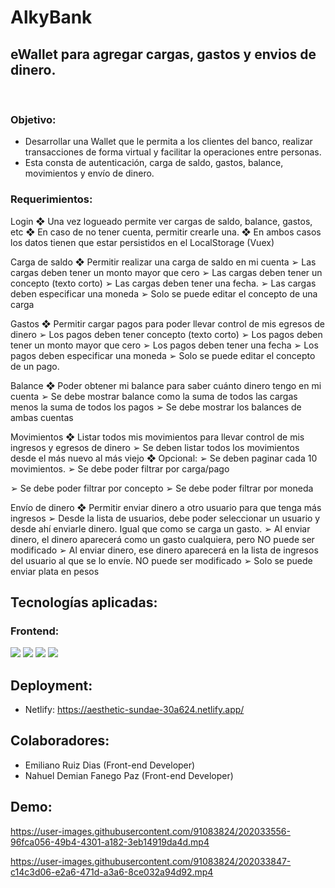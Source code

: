# AlkyBank

## eWallet para agregar cargas, gastos y envios de dinero.

</br>

### Objetivo:

- Desarrollar una Wallet que le permita a los clientes del banco, realizar transacciones de forma virtual y facilitar la operaciones entre personas.
  </br>
- Esta consta de autenticación,
  carga de saldo, gastos, balance, movimientos y envío de dinero.

### Requerimientos:

Login
❖ Una vez logueado permite ver cargas de saldo, balance, gastos, etc
❖ En caso de no tener cuenta, permitir crearle una.
❖ En ambos casos los datos tienen que estar persistidos en el LocalStorage
(Vuex)

Carga de saldo
❖ Permitir realizar una carga de saldo en mi cuenta
➢ Las cargas deben tener un monto mayor que cero
➢ Las cargas deben tener un concepto (texto corto)
➢ Las cargas deben tener una fecha.
➢ Las cargas deben especificar una moneda
➢ Solo se puede editar el concepto de una carga

Gastos
❖ Permitir cargar pagos para poder llevar control de mis egresos de dinero
➢ Los pagos deben tener concepto (texto corto)
➢ Los pagos deben tener un monto mayor que cero
➢ Los pagos deben tener una fecha
➢ Los pagos deben especificar una moneda
➢ Solo se puede editar el concepto de un pago.

Balance
❖ Poder obtener mi balance para saber cuánto dinero tengo en mi cuenta
➢ Se debe mostrar balance como la suma de todos las cargas menos la
suma de todos los pagos
➢ Se debe mostrar los balances de ambas cuentas

Movimientos
❖ Listar todos mis movimientos para llevar control de mis ingresos y egresos
de dinero
➢ Se deben listar todos los movimientos desde el más nuevo al más
viejo
❖ Opcional:
➢ Se deben paginar cada 10 movimientos.
➢ Se debe poder filtrar por carga/pago

➢ Se debe poder filtrar por concepto
➢ Se debe poder filtrar por moneda

Envío de dinero
❖ Permitir enviar dinero a otro usuario para que tenga más ingresos
➢ Desde la lista de usuarios, debe poder seleccionar un usuario y desde
ahí enviarle dinero. Igual que como se carga un gasto.
➢ Al enviar dinero, el dinero aparecerá como un gasto cualquiera, pero
NO puede ser modificado
➢ Al enviar dinero, ese dinero aparecerá en la lista de ingresos del
usuario al que se lo envíe. NO puede ser modificado
➢ Solo se puede enviar plata en pesos

## Tecnologías aplicadas:

### Frontend:

![](https://www.arsys.es/blog/file/uploads/2017/04/React.jpg)
![](https://hybridheroes.de/blog/content/images/2022/03/redux-toolkit-1400.jpg)
![](https://reactrouter.com/ogimage.png)
![](https://miro.medium.com/max/712/0*QXkyD4rFK7ivYf9-.png)

## Deployment:

- Netlify: https://aesthetic-sundae-30a624.netlify.app/

## Colaboradores:

- Emiliano Ruiz Dias (Front-end Developer)
- Nahuel Demian Fanego Paz (Front-end Developer)

## Demo:

https://user-images.githubusercontent.com/91083824/202033556-96fca056-49b4-4301-a182-3eb14919da4d.mp4


https://user-images.githubusercontent.com/91083824/202033847-c14c3d06-e2a6-471d-a3a6-8ce032a94d92.mp4

